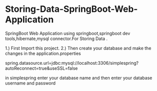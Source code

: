 # Storing-Data-SpringBoot-Web-Application
SpringBoot Web Application using springboot,springboot dev tools,hibernate,mysql connector.For Storing Data .


1.) First Import this project.
2.) Then create your database and make the changes in the application.properties 

spring.datasource.url=jdbc:mysql://localhost:3306/simplespring?autoReconnect=true&useSSL=false

in simplespring enter your database name
and then enter your database username and password
